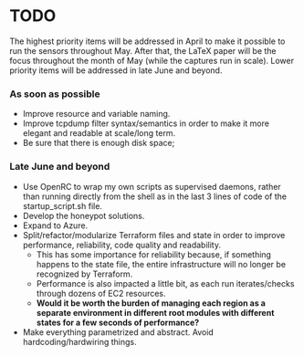 # TODO
The highest priority items will be addressed in April to make it possible to run the sensors throughout May. After that, the LaTeX paper will be the focus throughout the month of May (while the captures run in scale). Lower priority items will be addressed in late June and beyond.

### As soon as possible
* Improve resource and variable naming.
* Improve tcpdump filter syntax/semantics in order to make it more elegant and readable at scale/long term.
* Be sure that there is enough disk space;

### Late June and beyond
* Use OpenRC to wrap my own scripts as supervised daemons, rather than running directly from the shell as in the last 3 lines of code of the startup_script.sh file.
* Develop the honeypot solutions.
* Expand to Azure.
* Split/refactor/modularize Terraform files and state in order to improve performance, reliability, code quality and readability.
    * This has some importance for reliability because, if something happens to the state file, the entire infrastructure will no longer be recognized by Terraform.
    * Performance is also impacted a little bit, as each run iterates/checks through dozens of EC2 resources.
    * **Would it be worth the burden of managing each region as a separate environment in different root modules with different states for a few seconds of performance?**
* Make everything parametrized and abstract. Avoid hardcoding/hardwiring things.